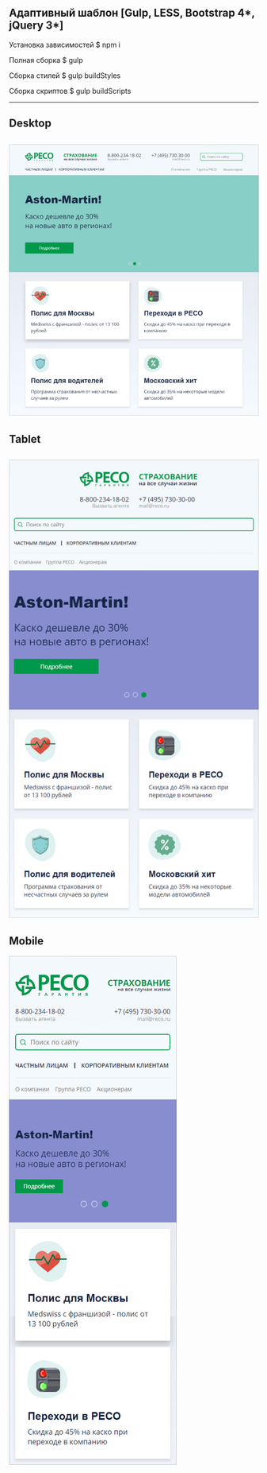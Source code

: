 Адаптивный шаблон [Gulp, LESS, Bootstrap 4*, jQuery 3*]
---
Установка зависимостей
$ npm i

Полная сборка
$ gulp

Сборка стилей
$ gulp buildStyles

Сборка скриптов
$ gulp buildScripts

---
Desktop
---
![](https://github.com/AKopytenko/Templates/blob/master/reco/preview-desktop.jpg)
---
Tablet
---
![](https://github.com/AKopytenko/Templates/blob/master/reco/preview-tablet.jpg)
---
Mobile
---
![](https://github.com/AKopytenko/Templates/blob/master/reco/preview-mobile.jpg)
